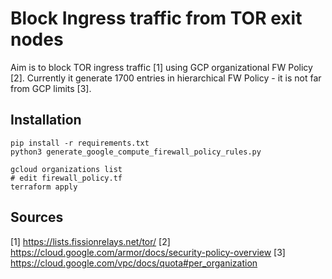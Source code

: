 
# Block Ingress traffic from TOR exit nodes

Aim is to block TOR ingress traffic [1] using GCP organizational FW Policy [2].
Currently it generate 1700 entries in hierarchical FW Policy - it is not far from GCP limits [3].

## Installation

```shell
pip install -r requirements.txt
python3 generate_google_compute_firewall_policy_rules.py

gcloud organizations list
# edit firewall_policy.tf
terraform apply
```

## Sources

[1] https://lists.fissionrelays.net/tor/
[2] https://cloud.google.com/armor/docs/security-policy-overview
[3] https://cloud.google.com/vpc/docs/quota#per_organization
